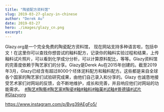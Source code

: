 ```yaml
---
title: "陶瓷配方资料馆"
slug: 2019-03-27-glazy-in-chinese
author: "Derek Au"
date: 2019-03-27
hero: ./images/glazy_cn.png
excerpt: 
---
```


Glazy.org是一个完全免费的陶瓷配方资料馆， 现在网站支持多种语言啦，包括中文！在这里你可以查找你想尝试的釉料配方，记录你的釉料实验过程和结果，上传釉料试片照片，可以看到化学成分分析，可以计算原料配比，等等。Glazy资料馆的完善度依赖于陶艺家们的分享。Glazy是Derek Au在2015年创建的。截至2019年3月，Glazy已经含有超过8000个坯体泥料配方和釉料配方。这些都是来自全球各个国家的陶艺家们试验研究成果，由他们自己录入和分享的。Glazy 也诚恳地接受艺术家们对网站的反馈，会不断地维护，成长和完善，并且响应他们对网站的功能需求。  [#陶艺](https://www.instagram.com/explore/tags/%E9%99%B6%E8%89%BA/)[#陶藝](https://www.instagram.com/explore/tags/%E9%99%B6%E8%97%9D/)[#陶艺家](https://www.instagram.com/explore/tags/%E9%99%B6%E8%89%BA%E5%AE%B6/)[#陶瓷](https://www.instagram.com/explore/tags/%E9%99%B6%E7%93%B7/)[#釉](https://www.instagram.com/explore/tags/%E9%87%89/)[#釉料](https://www.instagram.com/explore/tags/%E9%87%89%E6%96%99/)[#釉薬](https://www.instagram.com/explore/tags/%E9%87%89%E8%96%AC/)[#试釉](https://www.instagram.com/explore/tags/%E8%AF%95%E9%87%89/)[#景德镇](https://www.instagram.com/explore/tags/%E6%99%AF%E5%BE%B7%E9%95%87/)[#试片](https://www.instagram.com/explore/tags/%E8%AF%95%E7%89%87/)[#Glazyorg](https://www.instagram.com/explore/tags/glazyorg/)

https://www.instagram.com/p/Bvg39AEgFo5/
